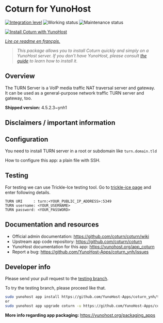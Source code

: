 <!--
N.B.: This README was automatically generated by https://github.com/YunoHost/apps/tree/master/tools/README-generator
It shall NOT be edited by hand.
-->

# Coturn for YunoHost

[![Integration level](https://dash.yunohost.org/integration/coturn.svg)](https://dash.yunohost.org/appci/app/coturn) ![Working status](https://ci-apps.yunohost.org/ci/badges/coturn.status.svg) ![Maintenance status](https://ci-apps.yunohost.org/ci/badges/coturn.maintain.svg)

[![Install Coturn with YunoHost](https://install-app.yunohost.org/install-with-yunohost.svg)](https://install-app.yunohost.org/?app=coturn)

*[Lire ce readme en français.](./README_fr.md)*

> *This package allows you to install Coturn quickly and simply on a YunoHost server.
If you don't have YunoHost, please consult [the guide](https://yunohost.org/#/install) to learn how to install it.*

## Overview

The TURN Server is a VoIP media traffic NAT traversal server and gateway. It can be used as a general-purpose network traffic TURN server and gateway, too.

**Shipped version:** 4.5.2.3~ynh1
## Disclaimers / important information

## Configuration

You need to install TURN server in a root or subdomain like `turn.domain.tld`

How to configure this app: a plain file with SSH.

## Testing

For testing we can use Trickle-Ice testing tool. Go to [trickle-ice page](https://webrtc.github.io/samples/src/content/peerconnection/trickle-ice) and enter following details.
```
TURN URI     : turn:<YOUR_PUBLIC_IP_ADDRESS>:5349
TURN username: <YOUR_USERNAME>
TURN password: <YOUR_PASSWORD>
```

## Documentation and resources

* Official admin documentation: <https://github.com/coturn/coturn/wiki>
* Upstream app code repository: <https://github.com/coturn/coturn>
* YunoHost documentation for this app: <https://yunohost.org/app_coturn>
* Report a bug: <https://github.com/YunoHost-Apps/coturn_ynh/issues>

## Developer info

Please send your pull request to the [testing branch](https://github.com/YunoHost-Apps/coturn_ynh/tree/testing).

To try the testing branch, please proceed like that.

``` bash
sudo yunohost app install https://github.com/YunoHost-Apps/coturn_ynh/tree/testing --debug
or
sudo yunohost app upgrade coturn -u https://github.com/YunoHost-Apps/coturn_ynh/tree/testing --debug
```

**More info regarding app packaging:** <https://yunohost.org/packaging_apps>
